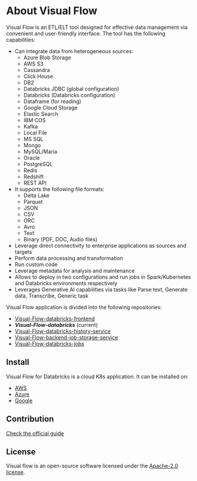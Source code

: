 # About Visual Flow

Visual Flow is an ETL/ELT tool designed for effective data management via convenient and user-friendly interface. The tool has the following capabilities:

- Can integrate data from heterogeneous sources:
  - Azure Blob Storage
  - AWS S3
  - Cassandra
  - Click House
  - DB2
  - Databricks JDBC (global configuration)
  - Databricks (Databricks configuration)
  - Dataframe (for reading)
  - Google Cloud Storage
  - Elastic Search
  - IBM COS
  - Kafka
  - Local File
  - MS SQL
  - Mongo
  - MySQL/Maria
  - Oracle
  - PostgreSQL
  - Redis
  - Redshift
  - REST API
- It supports the following file formats:
  - Delta Lake
  - Parquet
  - JSON
  - CSV
  - ORC
  - Avro
  - Text
  - Binary (PDF, DOC, Audio files)
- Leverage direct connectivity to enterprise applications as sources and targets
- Perform data processing and transformation
- Run custom code
- Leverage metadata for analysis and maintenance
- Allows to deploy in two configurations and run jobs in Spark/Kubernetes and Databricks environments respectively
- Leverages Generative AI capabilities via tasks like Parse text, Generate data, Transcribe, Generic task

Visual Flow application is divided into the following repositories:

- [Visual-Flow-databricks-frontend](https://github.com/ibagroup-eu/Visual-Flow-databricks-frontend)
- _**Visual-Flow-databricks**_ (current)
- [Visual-Flow-databricks-history-service](https://github.com/ibagroup-eu/Visual-Flow-databricks-history-service)
- [Visual-Flow-backend-job-storage-service](https://github.com/ibagroup-eu/Visual-Flow-backend-job-storage-service)
- [Visual-Flow-databricks-jobs](https://github.com/ibagroup-eu/Visual-Flow-databricks-jobs)

## Install

Visual Flow for Databricks is a cloud K8s application. It can be installed on:

- [AWS](https://github.com/ibagroup-eu/Visual-Flow-deploy/tree/amazon-databricks/INSTALL.md)
- [Azure](https://github.com/ibagroup-eu/Visual-Flow-deploy/tree/azure-databricks/INSTALL.md)
- [Google](https://github.com/ibagroup-eu/Visual-Flow-deploy/tree/google-databricks/INSTALL.md)

## Contribution

[Check the official guide](https://github.com/ibagroup-eu/Visual-Flow-for-Databricks/blob/main/CONTRIBUTING.md)

## License

Visual flow is an open-source software licensed under the [Apache-2.0 license](./LICENSE).
